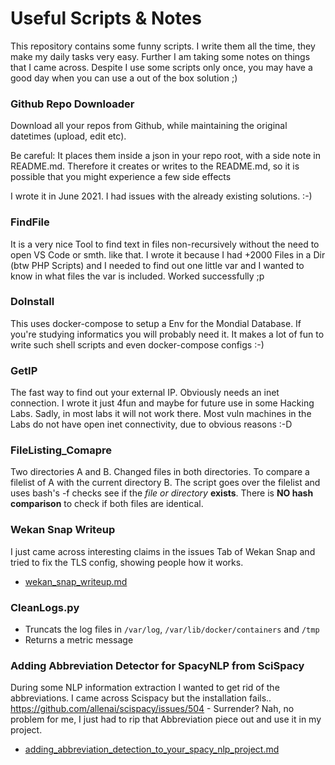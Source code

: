 # Useful Scripts & Notes
This repository contains some funny scripts. I write them all the time, they make my daily tasks very easy. Further I am taking some notes on things that I came across. Despite I use some scripts only once, you may have a good day when you can use a out of the box solution ;)

### Github Repo Downloader
Download all your repos from Github, while maintaining the original datetimes (upload, edit etc).

Be careful: It places them inside a json in your repo root, with a side note in README.md. 
Therefore it creates or writes to the README.md, so it is possible that you might experience a few side effects 

I wrote it in June 2021. I had issues with the already existing solutions. :-) 

### FindFile 
It is a very nice Tool to find text in files non-recursively without the need to open VS Code or smth. like that.
I wrote it because I had +2000 Files in a Dir (btw PHP Scripts) and I needed to find out one little var and I wanted to know in what files the var is included.
Worked successfully ;p

### DoInstall 
This uses docker-compose to setup a Env for the Mondial Database. If you're studying informatics you will probably need it.
It makes a lot of fun to write such shell scripts and even docker-compose configs :-)

### GetIP
The fast way to find out your external IP. Obviously needs an inet connection. I wrote it just 4fun and maybe for future use in some Hacking Labs.
Sadly, in most labs it will not work there. Most vuln machines in the Labs do not have open inet connectivity, due to obvious reasons :-D

### FileListing_Comapre
Two directories A and B. Changed files in both directories. To compare a filelist of A with the current directory B. The script goes over the filelist and uses bash's -f checks see if the *file or directory* **exists**. There is **NO hash comparison** to check if both files are identical.

### Wekan Snap Writeup
I just came across interesting claims in the issues Tab of Wekan Snap and tried to fix the TLS config, showing people how it works. 
- [wekan_snap_writeup.md](wekan_snap_writeup.md)

### CleanLogs.py
- Truncats the log files in `/var/log`, `/var/lib/docker/containers` and `/tmp`
- Returns a metric message

### Adding Abbreviation Detector for SpacyNLP from SciSpacy
During some NLP information extraction I wanted to get rid of the abbreviations. I came across Scispacy but the installation fails.. https://github.com/allenai/scispacy/issues/504 - Surrender? Nah, no problem for me, I just had to rip that Abbreviation piece out and use it in my project.
- [adding_abbreviation_detection_to_your_spacy_nlp_project.md](adding_abbreviation_detection_to_your_spacy_nlp_project.md)
